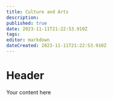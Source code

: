 ```yaml
---
title: Culture and Arts
description: 
published: true
date: 2023-11-11T21:22:53.910Z
tags: 
editor: markdown
dateCreated: 2023-11-11T21:22:53.910Z
---
```


# Header
Your content here